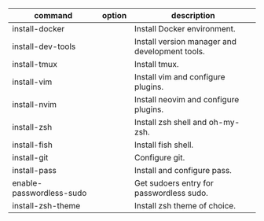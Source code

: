 | command                  | option | description                                    |
| ------------------------ | ------ | ---------------------------------------------- |
| install-docker           |        | Install Docker environment.                    |
| install-dev-tools        |        | Install version manager and development tools. |
| install-tmux             |        | Install tmux.                                  |
| install-vim              |        | Install vim and configure plugins.             |
| install-nvim             |        | Install neovim and configure plugins.          |
| install-zsh              |        | Install zsh shell and oh-my-zsh.               |
| install-fish             |        | Install fish shell.                            |
| install-git              |        | Configure git.                                 |
| install-pass             |        | Install and configure pass.                    |
| enable-passwordless-sudo |        | Get sudoers entry for passwordless sudo.       |
| install-zsh-theme        |        | Install zsh theme of choice.                   |
